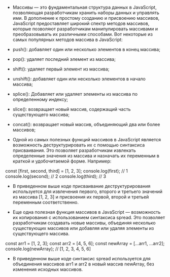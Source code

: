 - Массивы — это фундаментальная структура данных в JavaScript, позволяющая разработчикам хранить наборы данных и управлять ими. В дополнение к простому созданию и присвоению массивов, JavaScript предоставляет широкий спектр методов массивов, которые позволяют разработчикам манипулировать массивами и преобразовывать их различными способами. Вот некоторые из самых популярных методов массива в JavaScript:

- push(): добавляет один или несколько элементов в конец массива;
- pop(): удаляет последний элемент из массива;
- shift(): удаляет первый элемент из массива;
- unshift(): добавляет один или несколько элементов в начало массива;
- splice(): Добавляет или удаляет элементы из массива по определенному индексу;
- slice(): возвращает новый массив, содержащий часть существующего массива;
- concat(): возвращает новый массив, объединяющий два или более массивов;

- Одной из самых полезных функций массивов в JavaScript является возможность деструктурировать их с помощью синтаксиса присваивания. Это позволяет разработчикам извлекать определенные значения из массива и назначать их переменным в краткой и удобочитаемой форме. Например:

const [first, second, third] = [1, 2, 3];
console.log(first); // 1
console.log(second); // 2
console.log(third); // 3

- В приведенном выше коде присваивание деструктурирования используется для извлечения первого, второго и третьего значений из массива [1, 2, 3] и присвоения их первой, второй и третьей переменным соответственно.

- Еще одна полезная функция массивов в JavaScript — возможность их копирования с использованием синтаксиса spread. Это позволяет разработчикам создавать новые массивы, объединяя несколько существующих массивов или добавляя или удаляя элементы из существующего массива. 

const arr1 = [1, 2, 3];
const arr2 = [4, 5, 6];
const newArray = [...arr1, ...arr2];
console.log(newArray); // [1, 2, 3, 4, 5, 6]

- В приведенном выше коде синтаксис spread используется для объединения массивов arr1 и arr2 в новый массив newArray, без изменения исходных массивов.